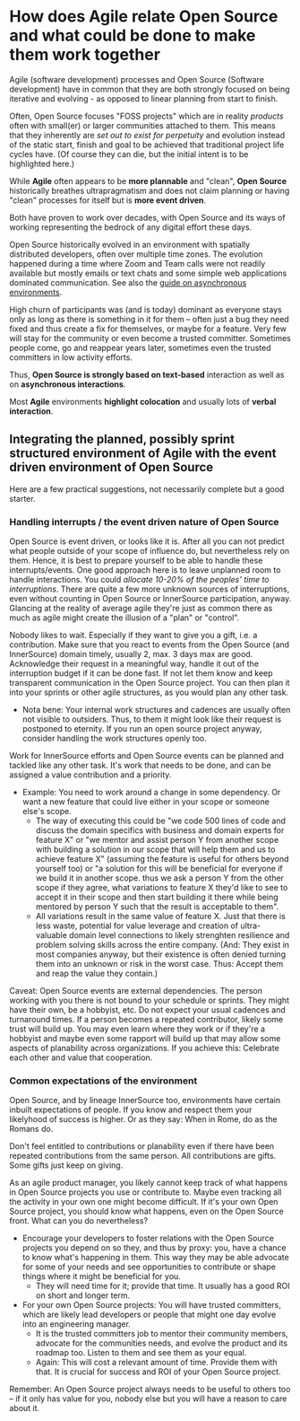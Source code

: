 # How does Agile relate Open Source and what could be done to make them work together

Agile (software development) processes and Open Source (Software development) have in common that they are both strongly focused on being iterative and evolving - as opposed to linear planning from start to finish.

Often, Open Source focuses "FOSS projects" which are in reality _products_ often with small(er) or larger communities attached to them. This means that they inherently are _set out to exist for perpetuity_ and evolution instead of the static start, finish and goal to be achieved that traditional project life cycles have.  (Of course they can die, but the initial intent is to be highlighted here.)

While **Agile** often appears to be **more plannable** and "clean", **Open Source** historically breathes ultrapragmatism and does not claim planning or having "clean" processes for itself but is **more event driven**.

Both have proven to work over decades, with Open Source and its ways of working representing the bedrock of any digital effort these days.

Open Source historically evolved in an environment with spatially distributed developers, often over multiple time zones. The evolution happened during a time where Zoom and Team calls were not readily available but mostly emails or text chats and some simple web applications dominated communication. See also the [guide on asynchronous environments](https://github.com/project-origin/origin-collaboration/blob/main/docs/introductory/acting_in_asynchronous_environments.md).

High churn of participants was (and is today) dominant as everyone stays only as long as there is something in it for them – often just a bug they need fixed and thus create a fix for themselves, or maybe for a feature. Very few will stay for the community or even become a trusted committer. Sometimes people come, go and reappear years later, sometimes even the trusted committers in low activity efforts.

Thus, **Open Source is strongly based on text-based** interaction as well as on **asynchronous interactions**.

Most **Agile** environments **highlight colocation** and usually lots of **verbal interaction**.

## Integrating the planned, possibly sprint structured environment of Agile with the event driven environment of Open Source

Here are a few practical suggestions, not necessarily complete but a good starter.

### Handling interrupts / the event driven nature of Open Source

Open Source is event driven, or looks like it is. After all you can not predict what people outside of your scope of influence do, but nevertheless rely on them.
Hence, it is best to prepare yourself to be able to handle these interrupts/events. 
One good approach here is to leave unplanned room to handle interactions. You could _allocate 10-20% of the peoples' time to interruptions_.
There are quite a few more unknown sources of interruptions, even without counting in Open Source or InnerSource participation, anyway. Glancing at the reality of average agile they're just as common there as much as agile might create the illusion of a "plan" or "control".

Nobody likes to wait. Especially if they want to give you a gift, i.e. a contribution.
Make sure that you react to events from the Open Source (and InnerSource) domain timely, usually 2, max. 3 days max are good.
Acknowledge their request in a meaningful way, handle it out of the interruption budget if it can be done fast. If not let them know and keep transparent communication in the Open Source project. You can then plan it into your sprints or other agile structures, as you would plan any other task.
  - Nota bene: Your internal work structures and cadences are usually often not visible to outsiders. Thus, to them it might look like their request is postponed to eternity. If you run an open source project anyway, consider handling the work structures openly too. 

Work for InnerSource efforts and Open Source events can be planned and tackled like any other task. It's work that needs to be done, and can be assigned a value contribution and a priority. 
  - Example: You need to work around a change in some dependency. Or want a new feature that could live either in your scope or someone else's scope. 
    - The way of executing this could be "we code 500 lines of code and discuss the domain specifics with business and domain experts for feature X" or "we mentor and assist person Y from another scope with building a solution in our scope that will help them and us to achieve feature X" (assuming the feature is useful for others beyond yourself too)  or "a solution for this will be beneficial for everyone if we build it in another scope. thus we ask a person Y from the other scope if they agree, what variations to feature X they'd like to see to accept it in their scope and then start building it there while being mentored by person Y such that the result is acceptable to them".
    - All variations result in the same value of feature X. Just that there is less waste, potential for value leverage and creation of ultra-valuable domain level connections to likely strenghten resilience and problem solving skills across the entire company. (And: They exist in most companies anyway, but their existence is often denied turning them into an unknown or risk in the worst case. Thus: Accept them and reap the value they contain.)  

Caveat: Open Source events are external dependencies.
The person working with you there is not bound to your schedule or sprints. They might have their own, be a hobbyist, etc. Do not expect your usual cadences and turnaround times.
If a person becomes a repeated contributor, likely some trust will build up. You may even learn where they work or if they're a hobbyist and maybe even some rapport will build up that may allow some aspects of planability across organizations.
If you achieve this: Celebrate each other and value that cooperation.  		

### Common expectations of the environment

Open Source, and by lineage InnerSource too, environments have certain inbuilt expectations of people. If you know and respect them your likelyhood of success is higher. 
Or as they say: When in Rome, do as the Romans do. 

Don't feel entitled to contributions or planability even if there have been repeated contributions from the same person. All contributions are gifts. Some gifts just keep on giving.

As an agile product manager, you likely cannot keep track of what happens in Open Source projects you use or contribute to. Maybe even tracking all the activity in your own one might become difficult.
If it's your own Open Source project, you should know what happens, even on the Open Source front. What can you do nevertheless?
 - Encourage your developers to foster relations with the Open Source projects you depend on so they, and thus by proxy: you,  have a chance to know what's happening in them. This way they may be able advocate for some of your needs and see opportunities to contribute or shape things where it might be beneficial for you. 
   - They will need time for it; provide that time. It usually has a good ROI on short and longer term.
 - For your own Open Source projects: You will have trusted committers, which are likely lead developers or people that might one day evolve into an engineering manager. 
   - It is the trusted committers job to mentor their community members, advocate for the communities needs, and evolve the product and its roadmap too. Listen to them and see them as your equal.
   - Again: This will cost a relevant amount of time. Provide them with that. It is crucial for success and ROI of your Open Source project.

Remember: An Open Source project always needs to be useful to others too – if it only has value for you, nobody else but you will have a reason to care about it.
